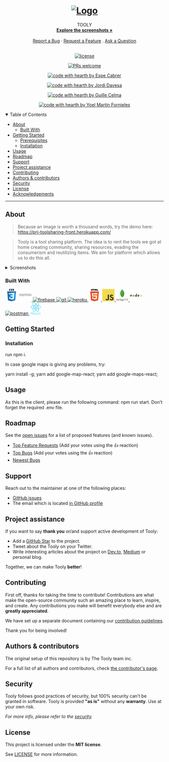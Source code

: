 <h1 align="center">
  <a href="https://github.com/yoelmartinfornieles/prj-toolsharing-front">
    <img src="docs/images/tooly-logo.png" alt="Logo" width="300" height="100">
  </a>
</h1>

<div align="center">
  TOOLY
  <br />
  <a href="#about"><strong>Explore the screenshots »</strong></a>
  <br />
  <br />
  <a href="https://github.com/yoelmartinfornieles/prj-toolsharing-front/issues/new?assignees=&labels=bug&template=01_BUG_REPORT.md&title=bug%3A+">Report a Bug</a>
  ·
  <a href="https://github.com/yoelmartinfornieles/prj-toolsharing-front/issues/new?assignees=&labels=enhancement&template=02_FEATURE_REQUEST.md&title=feat%3A+">Request a Feature</a>
  .
  <a href="https://github.com/yoelmartinfornieles/prj-toolsharing-front/issues/new?assignees=&labels=question&template=04_SUPPORT_QUESTION.md&title=support%3A+">Ask a Question</a>
</div>

<div align="center">
<br />

[![license](https://img.shields.io/github/license/yoelmartinfornieles/prj-toolsharing-back.svg?style=flat-square)](LICENSE)

[![PRs welcome](https://img.shields.io/badge/PRs-welcome-ff69b4.svg?style=flat-square)](https://github.com/yoelmartinfornieles/prj-toolsharing-front/issues?q=is%3Aissue+is%3Aopen+label%3A%22help+wanted%22)

[![code with hearth by Espe Cabrer](https://img.shields.io/badge/%3C%2F%3E%20with%20%E2%99%A5%20by-especabrer-ff1414.svg?style=flat-square)](https://github.com/especabrer)

[![code with hearth by Jordi Davesa](https://img.shields.io/badge/%3C%2F%3E%20with%20%E2%99%A5%20by-jdavesa-ff1414.svg?style=flat-square)](https://github.com/jdavesa)

[![code with hearth by Guille Celma](https://img.shields.io/badge/%3C%2F%3E%20with%20%E2%99%A5%20by-guillecelma-ff1414.svg?style=flat-square)](https://github.com/GuilleCelma)

[![code with hearth by Yoel Martin Fornieles](https://img.shields.io/badge/%3C%2F%3E%20with%20%E2%99%A5%20by-yoelmartinfornieles-ff1414.svg?style=flat-square)](https://github.com/yoelmartinfornieles)

</div>

<details open="open">
<summary>Table of Contents</summary>

- [About](#about)
  - [Built With](#built-with)
- [Getting Started](#getting-started)
  - [Prerequisites](#prerequisites)
  - [Installation](#installation)
- [Usage](#usage)
- [Roadmap](#roadmap)
- [Support](#support)
- [Project assistance](#project-assistance)
- [Contributing](#contributing)
- [Authors & contributors](#authors--contributors)
- [Security](#security)
- [License](#license)
- [Acknowledgements](#acknowledgements)

</details>

---

## About

> Because an image is worth a thousand words, try the demo here: https://prj-toolsharing-front.herokuapp.com/

> Tooly is a tool sharing platform.
> The idea is to rent the tools we got at home creating community, sharing resources, evading the consumerism and reutilizing items.
> We aim for platform which allows us to do this all.

<details>
<summary>Screenshots</summary>
<br>

|                               Home Page                               |                               Login Page                               |
| :-------------------------------------------------------------------: | :--------------------------------------------------------------------: |
| <img src="docs/images/home.png" title="Home Page" width="100%"> | <img src="docs/images/login.png" title="Login Page" width="100%"> |

|                               Product List                               |                               Product Details                               |
| :-------------------------------------------------------------------: | :--------------------------------------------------------------------: |
| <img src="docs/images/product list.png" title="Product List" width="100%"> | <img src="docs/images/prduct details.png" title="Product Details" width="100%"> |

|                               Profile Page                               |                               Date selector                                |
| :-------------------------------------------------------------------: | :--------------------------------------------------------------------: |
| <img src="docs/images/profile.png" title="Profile Page" width="100%"> | <img src="docs/images/calendar.png" title="Date selector" width="100%"> |

|                               Payment                              |                               Chat                               |
| :-------------------------------------------------------------------: | :--------------------------------------------------------------------: |
| <img src="docs/images/booking.png" title="Payment" width="100%"> | <img src="docs/images/chat.png" title="Chat" width="100%"> |

</details>

### Built With

<img src="https://raw.githubusercontent.com/devicons/devicon/master/icons/css3/css3-original-wordmark.svg" alt="css3" width="40" height="40"/> </a> <a href="https://expressjs.com" target="_blank"> <img src="https://raw.githubusercontent.com/devicons/devicon/master/icons/express/express-original-wordmark.svg" alt="express" width="40" height="40"/> </a> <a href="https://firebase.google.com/" target="_blank"> <img src="https://www.vectorlogo.zone/logos/firebase/firebase-icon.svg" alt="firebase" width="40" height="40"/> </a> <a href="https://git-scm.com/" target="_blank"> <img src="https://www.vectorlogo.zone/logos/git-scm/git-scm-icon.svg" alt="git" width="40" height="40"/> </a> <a href="https://heroku.com" target="_blank"> <img src="https://www.vectorlogo.zone/logos/heroku/heroku-icon.svg" alt="heroku" width="40" height="40"/> </a> <a href="https://www.w3.org/html/" target="_blank"> <img src="https://raw.githubusercontent.com/devicons/devicon/master/icons/html5/html5-original-wordmark.svg" alt="html5" width="40" height="40"/> </a> <a href="https://developer.mozilla.org/en-US/docs/Web/JavaScript" target="_blank"> <img src="https://raw.githubusercontent.com/devicons/devicon/master/icons/javascript/javascript-original.svg" alt="javascript" width="40" height="40"/><a href="https://www.mongodb.com/" target="_blank"> <img src="https://raw.githubusercontent.com/devicons/devicon/master/icons/mongodb/mongodb-original-wordmark.svg" alt="mongodb" width="40" height="40"/> </a> <a href="https://nodejs.org" target="_blank"> <img src="https://raw.githubusercontent.com/devicons/devicon/master/icons/nodejs/nodejs-original-wordmark.svg" alt="nodejs" width="40" height="40"/> </a> <a href="https://postman.com" target="_blank"> <img src="https://www.vectorlogo.zone/logos/getpostman/getpostman-icon.svg" alt="postman" width="40" height="40"/> </a> <a href="https://reactjs.org/" target="_blank"> <img src="https://raw.githubusercontent.com/devicons/devicon/master/icons/react/react-original-wordmark.svg" alt="react" width="40" height="40"/> </a>

## Getting Started

### Installation

run npm i.

In case google maps is giving any problems, try:

yarn install -g; 
yarn add google-map-react; 
yarn add google-maps-react; 

## Usage

As this is the client, please run the following command: npm run start. 
Don't forget the required .env file.

## Roadmap

See the [open issues](https://github.com/yoelmartinfornieles/prj-toolsharing-front/issues) for a list of proposed features (and known issues).

- [Top Feature Requests](https://github.com/yoelmartinfornieles/prj-toolsharing-front/issues?q=label%3Aenhancement+is%3Aopen+sort%3Areactions-%2B1-desc) (Add your votes using the 👍 reaction)
- [Top Bugs](https://github.com/yoelmartinfornieles/prj-toolsharing-front/issues?q=is%3Aissue+is%3Aopen+label%3Abug+sort%3Areactions-%2B1-desc) (Add your votes using the 👍 reaction)
- [Newest Bugs](https://github.com/yoelmartinfornieles/prj-toolsharing-front/issues?q=is%3Aopen+is%3Aissue+label%3Abug)

## Support

Reach out to the maintainer at one of the following places:

- [GitHub issues](https://github.com/yoelmartinfornieles/prj-toolsharing-front/issues/new?assignees=&labels=question&template=04_SUPPORT_QUESTION.md&title=support%3A+)
- The email which is located [in GitHub profile](https://github.com/yoelmartinfornieles)

## Project assistance

If you want to say **thank you** or/and support active development of Tooly:

- Add a [GitHub Star](https://github.com/yoelmartinfornieles/prj-toolsharing-front) to the project.
- Tweet about the Tooly on your Twitter.
- Write interesting articles about the project on [Dev.to](https://dev.to/), [Medium](https://medium.com/) or personal blog.

Together, we can make Tooly **better**!

## Contributing

First off, thanks for taking the time to contribute! Contributions are what make the open-source community such an amazing place to learn, inspire, and create. Any contributions you make will benefit everybody else and are **greatly appreciated**.

We have set up a separate document containing our [contribution guidelines](docs/CONTRIBUTING.md).

Thank you for being involved!

## Authors & contributors

The original setup of this repository is by The Tooly team inc.

For a full list of all authors and contributors, check [the contributor's page](https://github.com/yoelmartinfornieles/prj-toolsharing-front/contributors).

## Security

Tooly follows good practices of security, but 100% security can't be granted in software.
Tooly is provided **"as is"** without any **warranty**. Use at your own risk.

_For more info, please refer to the [security](docs/SECURITY.md)._

## License

This project is licensed under the **MIT license**.

See [LICENSE](LICENSE) for more information.

